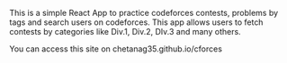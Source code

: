 This is a simple React App to practice codeforces contests, problems by tags and search users on codeforces. This app allows users to fetch contests by categories like Div.1, Div.2, DIv.3 and many others. 

You can access this site on chetanag35.github.io/cforces
